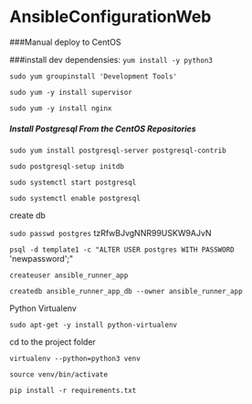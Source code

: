 # AnsibleConfigurationWeb

###Manual deploy to CentOS

###install dev dependensies:
``yum install -y python3``

```sudo yum groupinstall 'Development Tools'```


``sudo yum -y install supervisor``

``sudo yum -y install nginx``


##### Install Postgresql From the CentOS Repositories

```sudo yum install postgresql-server postgresql-contrib```

```sudo postgresql-setup initdb```

```sudo systemctl start postgresql```

```sudo systemctl enable postgresql```

create db
 
```sudo passwd postgres``` tzRfwBJvgNNR99USKW9AJvN

```psql -d template1 -c "ALTER USER postgres WITH PASSWORD``` 'newpassword';"

```createuser ansible_runner_app```

```createdb ansible_runner_app_db --owner ansible_runner_app```

Python Virtualenv

``sudo apt-get -y install python-virtualenv``

cd to the project folder

``virtualenv --python=python3 venv``

``source venv/bin/activate``

``pip install -r requirements.txt``


